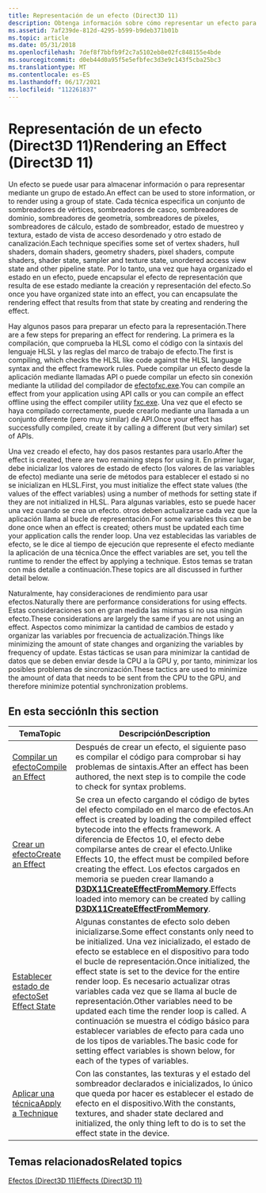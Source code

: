 ```yaml
---
title: Representación de un efecto (Direct3D 11)
description: Obtenga información sobre cómo representar un efecto para Direct3D 11. Un efecto se puede usar para almacenar información o para representar mediante un grupo de estado.
ms.assetid: 7af239de-812d-4295-b599-b9deb371b01b
ms.topic: article
ms.date: 05/31/2018
ms.openlocfilehash: 7def8f7bbfb9f2c7a5102eb8e02fc848155e4bde
ms.sourcegitcommit: d0eb44d0a95f5e5efbfec3d3e9c143f5cba25bc3
ms.translationtype: MT
ms.contentlocale: es-ES
ms.lasthandoff: 06/17/2021
ms.locfileid: "112261837"
---
```

# <a name="rendering-an-effect-direct3d-11"></a><span data-ttu-id="da8d5-104">Representación de un efecto (Direct3D 11)</span><span class="sxs-lookup"><span data-stu-id="da8d5-104">Rendering an Effect (Direct3D 11)</span></span>

<span data-ttu-id="da8d5-105">Un efecto se puede usar para almacenar información o para representar mediante un grupo de estado.</span><span class="sxs-lookup"><span data-stu-id="da8d5-105">An effect can be used to store information, or to render using a group of state.</span></span> <span data-ttu-id="da8d5-106">Cada técnica especifica un conjunto de sombreadores de vértices, sombreadores de casco, sombreadores de dominio, sombreadores de geometría, sombreadores de píxeles, sombreadores de cálculo, estado de sombreador, estado de muestreo y textura, estado de vista de acceso desordenado y otro estado de canalización.</span><span class="sxs-lookup"><span data-stu-id="da8d5-106">Each technique specifies some set of vertex shaders, hull shaders, domain shaders, geometry shaders, pixel shaders, compute shaders, shader state, sampler and texture state, unordered access view state and other pipeline state.</span></span> <span data-ttu-id="da8d5-107">Por lo tanto, una vez que haya organizado el estado en un efecto, puede encapsular el efecto de representación que resulta de ese estado mediante la creación y representación del efecto.</span><span class="sxs-lookup"><span data-stu-id="da8d5-107">So once you have organized state into an effect, you can encapsulate the rendering effect that results from that state by creating and rendering the effect.</span></span>

<span data-ttu-id="da8d5-108">Hay algunos pasos para preparar un efecto para la representación.</span><span class="sxs-lookup"><span data-stu-id="da8d5-108">There are a few steps for preparing an effect for rendering.</span></span> <span data-ttu-id="da8d5-109">La primera es la compilación, que comprueba la HLSL como el código con la sintaxis del lenguaje HLSL y las reglas del marco de trabajo de efecto.</span><span class="sxs-lookup"><span data-stu-id="da8d5-109">The first is compiling, which checks the HLSL like code against the HLSL language syntax and the effect framework rules.</span></span> <span data-ttu-id="da8d5-110">Puede compilar un efecto desde la aplicación mediante llamadas API o puede compilar un efecto sin conexión mediante la utilidad del compilador de [ efectofxc.exe](/windows/desktop/direct3dtools/fxc).</span><span class="sxs-lookup"><span data-stu-id="da8d5-110">You can compile an effect from your application using API calls or you can compile an effect offline using the effect compiler utility [fxc.exe](/windows/desktop/direct3dtools/fxc).</span></span> <span data-ttu-id="da8d5-111">Una vez que el efecto se haya compilado correctamente, puede crearlo mediante una llamada a un conjunto diferente (pero muy similar) de API.</span><span class="sxs-lookup"><span data-stu-id="da8d5-111">Once your effect has successfully compiled, create it by calling a different (but very similar) set of APIs.</span></span>

<span data-ttu-id="da8d5-112">Una vez creado el efecto, hay dos pasos restantes para usarlo.</span><span class="sxs-lookup"><span data-stu-id="da8d5-112">After the effect is created, there are two remaining steps for using it.</span></span> <span data-ttu-id="da8d5-113">En primer lugar, debe inicializar los valores de estado de efecto (los valores de las variables de efecto) mediante una serie de métodos para establecer el estado si no se inicializan en HLSL.</span><span class="sxs-lookup"><span data-stu-id="da8d5-113">First, you must initialize the effect state values (the values of the effect variables) using a number of methods for setting state if they are not initialized in HLSL.</span></span> <span data-ttu-id="da8d5-114">Para algunas variables, esto se puede hacer una vez cuando se crea un efecto. otros deben actualizarse cada vez que la aplicación llama al bucle de representación.</span><span class="sxs-lookup"><span data-stu-id="da8d5-114">For some variables this can be done once when an effect is created; others must be updated each time your application calls the render loop.</span></span> <span data-ttu-id="da8d5-115">Una vez establecidas las variables de efecto, se le dice al tiempo de ejecución que represente el efecto mediante la aplicación de una técnica.</span><span class="sxs-lookup"><span data-stu-id="da8d5-115">Once the effect variables are set, you tell the runtime to render the effect by applying a technique.</span></span> <span data-ttu-id="da8d5-116">Estos temas se tratan con más detalle a continuación.</span><span class="sxs-lookup"><span data-stu-id="da8d5-116">These topics are all discussed in further detail below.</span></span>

<span data-ttu-id="da8d5-117">Naturalmente, hay consideraciones de rendimiento para usar efectos.</span><span class="sxs-lookup"><span data-stu-id="da8d5-117">Naturally there are performance considerations for using effects.</span></span> <span data-ttu-id="da8d5-118">Estas consideraciones son en gran medida las mismas si no usa ningún efecto.</span><span class="sxs-lookup"><span data-stu-id="da8d5-118">These considerations are largely the same if you are not using an effect.</span></span> <span data-ttu-id="da8d5-119">Aspectos como minimizar la cantidad de cambios de estado y organizar las variables por frecuencia de actualización.</span><span class="sxs-lookup"><span data-stu-id="da8d5-119">Things like minimizing the amount of state changes and organizing the variables by frequency of update.</span></span> <span data-ttu-id="da8d5-120">Estas tácticas se usan para minimizar la cantidad de datos que se deben enviar desde la CPU a la GPU y, por tanto, minimizar los posibles problemas de sincronización.</span><span class="sxs-lookup"><span data-stu-id="da8d5-120">These tactics are used to minimize the amount of data that needs to be sent from the CPU to the GPU, and therefore minimize potential synchronization problems.</span></span>

## <a name="in-this-section"></a><span data-ttu-id="da8d5-121">En esta sección</span><span class="sxs-lookup"><span data-stu-id="da8d5-121">In this section</span></span>



| <span data-ttu-id="da8d5-122">Tema</span><span class="sxs-lookup"><span data-stu-id="da8d5-122">Topic</span></span>                                                                                        | <span data-ttu-id="da8d5-123">Descripción</span><span class="sxs-lookup"><span data-stu-id="da8d5-123">Description</span></span>                                                                                                                                                                                                                                                                                                               |
|----------------------------------------------------------------------------------------------|---------------------------------------------------------------------------------------------------------------------------------------------------------------------------------------------------------------------------------------------------------------------------------------------------------------------------|
| [<span data-ttu-id="da8d5-124">Compilar un efecto</span><span class="sxs-lookup"><span data-stu-id="da8d5-124">Compile an Effect</span></span>](d3d11-graphics-programming-guide-effects-compile.md)<br/>         | <span data-ttu-id="da8d5-125">Después de crear un efecto, el siguiente paso es compilar el código para comprobar si hay problemas de sintaxis.</span><span class="sxs-lookup"><span data-stu-id="da8d5-125">After an effect has been authored, the next step is to compile the code to check for syntax problems.</span></span><br/>                                                                                                                                                                                                          |
| [<span data-ttu-id="da8d5-126">Crear un efecto</span><span class="sxs-lookup"><span data-stu-id="da8d5-126">Create an Effect</span></span>](d3d11-graphics-programming-guide-effects-create.md)<br/>           | <span data-ttu-id="da8d5-127">Se crea un efecto cargando el código de bytes del efecto compilado en el marco de efectos.</span><span class="sxs-lookup"><span data-stu-id="da8d5-127">An effect is created by loading the compiled effect bytecode into the effects framework.</span></span> <span data-ttu-id="da8d5-128">A diferencia de Efectos 10, el efecto debe compilarse antes de crear el efecto.</span><span class="sxs-lookup"><span data-stu-id="da8d5-128">Unlike Effects 10, the effect must be compiled before creating the effect.</span></span> <span data-ttu-id="da8d5-129">Los efectos cargados en memoria se pueden crear llamando a [**D3DX11CreateEffectFromMemory**](d3dx11createeffectfrommemory.md).</span><span class="sxs-lookup"><span data-stu-id="da8d5-129">Effects loaded into memory can be created by calling [**D3DX11CreateEffectFromMemory**](d3dx11createeffectfrommemory.md).</span></span><br/>                 |
| [<span data-ttu-id="da8d5-130">Establecer estado de efecto</span><span class="sxs-lookup"><span data-stu-id="da8d5-130">Set Effect State</span></span>](d3d11-graphics-programming-guide-effects-set-state.md)<br/>        | <span data-ttu-id="da8d5-131">Algunas constantes de efecto solo deben inicializarse.</span><span class="sxs-lookup"><span data-stu-id="da8d5-131">Some effect constants only need to be initialized.</span></span> <span data-ttu-id="da8d5-132">Una vez inicializado, el estado de efecto se establece en el dispositivo para todo el bucle de representación.</span><span class="sxs-lookup"><span data-stu-id="da8d5-132">Once initialized, the effect state is set to the device for the entire render loop.</span></span> <span data-ttu-id="da8d5-133">Es necesario actualizar otras variables cada vez que se llama al bucle de representación.</span><span class="sxs-lookup"><span data-stu-id="da8d5-133">Other variables need to be updated each time the render loop is called.</span></span> <span data-ttu-id="da8d5-134">A continuación se muestra el código básico para establecer variables de efecto para cada uno de los tipos de variables.</span><span class="sxs-lookup"><span data-stu-id="da8d5-134">The basic code for setting effect variables is shown below, for each of the types of variables.</span></span><br/> |
| [<span data-ttu-id="da8d5-135">Aplicar una técnica</span><span class="sxs-lookup"><span data-stu-id="da8d5-135">Apply a Technique</span></span>](d3d11-graphics-programming-guide-effects-apply-technique.md)<br/> | <span data-ttu-id="da8d5-136">Con las constantes, las texturas y el estado del sombreador declarados e inicializados, lo único que queda por hacer es establecer el estado de efecto en el dispositivo.</span><span class="sxs-lookup"><span data-stu-id="da8d5-136">With the constants, textures, and shader state declared and initialized, the only thing left to do is to set the effect state in the device.</span></span><br/>                                                                                                                                                                   |



 

## <a name="related-topics"></a><span data-ttu-id="da8d5-137">Temas relacionados</span><span class="sxs-lookup"><span data-stu-id="da8d5-137">Related topics</span></span>

<dl> <dt>

[<span data-ttu-id="da8d5-138">Efectos (Direct3D 11)</span><span class="sxs-lookup"><span data-stu-id="da8d5-138">Effects (Direct3D 11)</span></span>](d3d11-graphics-programming-guide-effects.md)
</dt> </dl>

 

